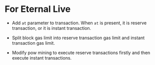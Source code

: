 # For Eternal Live

 - Add `at` parameter to transaction. When `at` is present, it is reserve transaction, or it is instant transaction.

 - Split block gas limit into reserve transaction gas limit and instant transaction gas limit.

 - Modify pow mining to execute reserve transactions firstly and then execute instant transactions.
